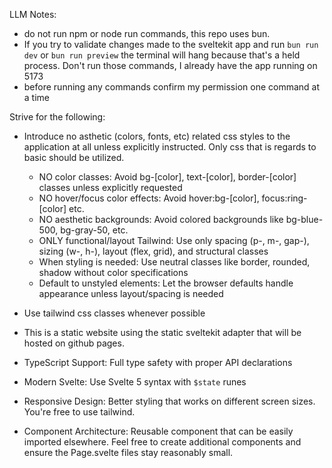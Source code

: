 LLM Notes:

- do not run npm or node run commands, this repo uses bun.
- If you try to validate changes made to the sveltekit app and run `bun run dev` or `bun run preview` the terminal will hang because that's a held process. Don't run those commands, I already have the app running on 5173
- before running any commands confirm my permission one command at a time

Strive for the following:

- Introduce no asthetic (colors, fonts, etc) related css styles to the application at all unless explicitly instructed. Only css that is regards to basic should be utilized.
  - NO color classes: Avoid bg-[color], text-[color], border-[color] classes unless explicitly requested
  - NO hover/focus color effects: Avoid hover:bg-[color], focus:ring-[color] etc.
  - NO aesthetic backgrounds: Avoid colored backgrounds like bg-blue-500, bg-gray-50, etc.
  - ONLY functional/layout Tailwind: Use only spacing (p-, m-, gap-), sizing (w-, h-), layout (flex, grid), and structural classes
  - When styling is needed: Use neutral classes like border, rounded, shadow without color specifications
  - Default to unstyled elements: Let the browser defaults handle appearance unless layout/spacing is needed

- Use tailwind css classes whenever possible
- This is a static website using the static sveltekit adapter that will be hosted on github pages.
- TypeScript Support: Full type safety with proper API declarations
- Modern Svelte: Use Svelte 5 syntax with `$state` runes
- Responsive Design: Better styling that works on different screen sizes. You're free to use tailwind.
- Component Architecture: Reusable component that can be easily imported elsewhere. Feel free to create additional components and ensure the Page.svelte files stay reasonably small.
